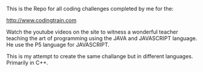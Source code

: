 This is the Repo for all coding challenges completed by me for the:

http://www.codingtrain.com

Watch the youtube videos on the site to witness a wonderful teacher 
teaching the art of programming using the JAVA and JAVASCRIPT language.
He use the P5 language for JAVASCRIPT.

This is my attempt to create the same challange but in different languages.
Primarily in C++.